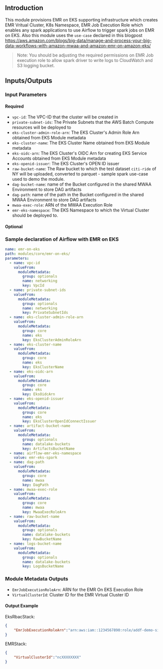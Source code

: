 ## Introduction

This module provisions EMR on EKS supporting infrastructure which creates EMR Vritual Cluster, K8s Namespace, EMR Job Execution Role which enables any spark applications to use Airflow to trigger spark jobs on EMR on EKS. Also this module uses the `use-case` declared in this blogpost
https://aws.amazon.com/blogs/big-data/manage-and-process-your-big-data-workflows-with-amazon-mwaa-and-amazon-emr-on-amazon-eks/

> Note: You should be adjusting the required permissions on EMR Job execution role to allow spark driver to write logs to CloudWatch and S3 logging bucket.

## Inputs/Outputs

### Input Parameters

#### Required

- `vpc-id`: The VPC-ID that the cluster will be created in
- `private-subnet-ids`: The Private Subnets that the AWS Batch Compute resources will be deployed to
- `eks-cluster-admin-role-arn`: The EKS Cluster's Admin Role Arn obtained from EKS Module metadata
- `eks-cluster-name`: The EKS Cluster Name obtained from EKS Module metadata
- `eks-oidc-arn`: The EKS Cluster's OIDC Arn for creating EKS Service Accounts obtained from EKS Module metadata
- `eks-openid-issuer`: The EKS Cluster's OPEN ID issuer
- `raw-bucket-name`: The Raw bucket to which the test dataset `citi-ride` of NY will be uploaded, converted to parquet - sample spark use-case used to demo the module.
- `dag-bucket-name`: name of the Bucket configured in the shared MWAA Environment to store DAG artifacts
- `dag-path`: name of the path in the Bucket configured in the shared MWAA Environment to store DAG artifacts
- `mwaa-exec-role`: ARN of the MWAA Execution Role
- `emr-eks-namespace`: The EKS Namespace to which the Virtual Cluster should be deployed to.

#### Optional

### Sample declaration of Airflow with EMR on EKS

```yaml
name: emr-on-eks
path: modules/core/emr-on-eks/
parameters:
  - name: vpc-id
    valueFrom:
      moduleMetadata:
        group: optionals
        name: networking
        key: VpcId
  - name: private-subnet-ids
    valueFrom:
      moduleMetadata:
        group: optionals
        name: networking
        key: PrivateSubnetIds
  - name: eks-cluster-admin-role-arn
    valueFrom:
      moduleMetadata:
        group: core
        name: eks
        key: EksClusterAdminRoleArn
  - name: eks-cluster-name
    valueFrom:
      moduleMetadata:
        group: core
        name: eks
        key: EksClusterName
  - name: eks-oidc-arn
    valueFrom:
      moduleMetadata:
        group: core
        name: eks
        key: EksOidcArn
  - name: eks-openid-issuer
    valueFrom:
      moduleMetadata:
        group: core
        name: eks
        key: EksClusterOpenIdConnectIssuer
  - name: artifact-bucket-name
    valueFrom:
      moduleMetadata:
        group: optionals
        name: datalake-buckets
        key: ArtifactsBucketName
  - name: airflow-emr-eks-namespace
    value: emr-eks-spark
  - name: dag-path
    valueFrom:
      moduleMetadata:
        group: core
        name: mwaa
        key: DagPath
  - name: mwaa-exec-role
    valueFrom:
      moduleMetadata:
        group: core
        name: mwaa
        key: MwaaExecRoleArn
  - name: raw-bucket-name
    valueFrom:
      moduleMetadata:
        group: optionals
        name: datalake-buckets
        key: RawBucketName
  - name: logs-bucket-name
    valueFrom:
      moduleMetadata:
        group: optionals
        name: datalake-buckets
        key: LogsBucketName
```

### Module Metadata Outputs

- `EmrJobExecutionRoleArn`: ARN for the EMR On EKS Execution Role
- `VirtualClusterId`: Cluster ID for the EMR Virtual Cluster ID

#### Output Example

EksRbacStack:

```json
{
    "EmrJobExecutionRoleArn":"arn:aws:iam::1234567890:role/addf-demo-simulations-emr-XXXXXXXX"
}
```

EMRStack:

```json
{
    "VirtualClusterId":"ncXXXXXXXX"
}